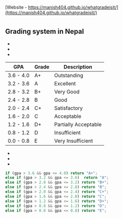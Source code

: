 [Website - https://manish404.github.io/whatgradeisit/](https://manish404.github.io/whatgradeisit/)

# 

## Grading system in Nepal

* 
* 
* 

| GPA | Grade | Description |
--- | --- | ---
| 3.6 - 4.0 | A+ | Outstanding |
| 3.2 - 3.6 | A | Excellent |
| 2.8 - 3.2 | B+ | Very Good |
| 2.4 - 2.8 | B | Good |
| 2.0 - 2.4 | C+ | Satisfactory |
| 1.6 - 2.0 | C | Acceptable |
| 1.2 - 1.6 | D+ | Partially Acceptable |
| 0.8 - 1.2 | D | Insufficient |
| 0.0 - 0.8 | E | Very Insufficient |


* 
* 
* 

```js
if (gpa > 3.6 && gpa <= 4.0) return "A+";
else if (gpa > 3.2 && gpa <= 3.6)  return "A";
else if (gpa > 2.8 && gpa <= 3.2) return "B+";
else if (gpa > 2.4 && gpa <= 2.8) return "B";
else if (gpa > 2.0 && gpa <= 2.4) return "C+";
else if (gpa > 1.6 && gpa <= 2.0) return "C";
else if (gpa > 1.2 && gpa <= 1.6) return "D+";
else if (gpa > 0.8 && gpa <= 1.2) return "D";
else if (gpa > 0.0 && gpa <= 0.8) return "E";
```